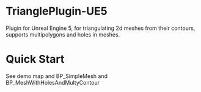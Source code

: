 # TrianglePlugin-UE5
Plugin for Unreal Engine 5, for triangulating 2d meshes from their contours, supports multipolygons and holes in meshes.

# Quick Start
See demo map and BP_SimpleMesh and BP_MeshWithHolesAndMultyContour

